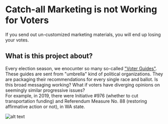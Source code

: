 
# Catch-all Marketing is not Working for Voters

If you send out un-customized marketing materials, you will end up losing your votes. 


## What is this project about?
Every election season, we enocunter so many so-called ["Voter Guides"](https://progressivevotersguide.com/washington/2021/general?type=general&year=2021&src=pvg2019general&lang=en). These guides are sent from "umbrella" kind of political organizations. They are packaging their recommendations for every single race and ballot. Is this broad messaging working? What if voters have diverging opinions on seemingly similar progressive issues?  
For example, in 2019, there were Initiative #976 (whether to cut transportation funding) and Referendum Measure No. 88 (restoring affirmative action or not), in WA state. 
  


![alt text]("https://i.ibb.co/pPdYfnw/Picture12.png")

  

